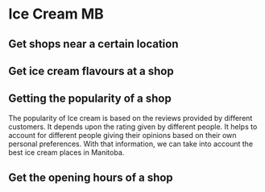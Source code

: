 # Ice Cream MB

## Get shops near a certain location

## Get ice cream flavours at a shop

## Getting the popularity of a shop
The popularity of Ice cream is based on the reviews provided by different customers. It depends upon the rating given by different people. It helps to account for different people giving their opinions based on their own personal preferences. With that information, we can take into account the best ice cream places in Manitoba.
## Get the opening hours of a shop

